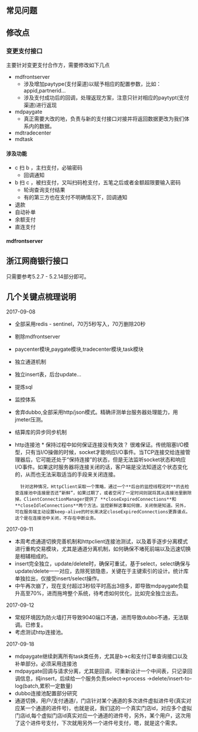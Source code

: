 ## 常见问题
## 修改点
### 变更支付接口

主要针对变更支付合作方，需要修改如下几点
* mdfrontserver
    * 涉及增加paytype(支付渠道)以赋予相应的配置参数，比如：appid,partnerid...
    * 涉及支付成功后的回调，处理返现方案，注意只针对相应的paytypt(支付渠道)进行返现
* mdpaygate
    * 真正需要大改的地，负责与新的支付接口对接并将返回数据更改为我们体系内的数据。
* mdtradecenter
* mdtask

#### 涉及功能
 * c 扫 b ，主扫支付，必输密码
     * 回调通知
 * b 扫 c ，被扫支付，又叫扫码枪支付，五笔之后或者金额超限要输入密码
     * 轮询查询支付结果
     * 有的第三方也在支付不明确情况下，回调通知
 * 退款
 * 自动补单
 * 余额支付
 * 直连支付


#### mdfrontserver
## 浙江网商银行接口

只需要参考5.2.7 - 5.2.14部分即可。
## 几个关键点梳理说明

2017-09-08

* 全部采用redis - sentinel，70万5秒写入，70万删除20秒
* 剔除mdfrontserver
* paycenter模块,paygate模块,tradecenter模块,task模块
* 独立通道机制
* 独立insert表，后台update...
* 提炼sql
* 监控体系
* 舍弃dubbo,全部采用http/json模式。精确评测单台服务器处理能力，用jmeter压测。
* 结算库的异步同步机制
* http连接池
      * 保持过程中如何保证连接没有失效？
        很难保证。传统阻塞I/O模型，只有当I/O操做的时候，socket才能响应I/O事件。当TCP连接交给连接管理器后，它可能还处于“保持连接”的状态，但是无法监听socket状态和响应I/O事件。如果这时服务器将连接关闭的话，客户端是没法知道这个状态变化的，从而也无法采取适当的手段来关闭连接。

        针对这种情况，HttpClient采取一个策略，通过一个**后台的监控线程定时**的去检查连接池中连接是否还“新鲜”，如果过期了，或者空闲了一定时间则就将其从连接池里删除掉。ClientConnectionManager提供了 **closeExpiredConnections**和**closeIdleConnections**两个方法。监控新鲜这事如何做，关闭倒是知道。另外，可在服务端主动设置keep-alive的时长来决定closeExpiredConnections更靠谱点。这个是在连接池中关闭，不存在中断业务。

2017-09-11
* 本周考虑通道切换完善机制和httpclient连接池测试，以及着手逐步分离模式进行重构交易模块，尤其是通道分离机制，如何确保不堵死前端以及迅速切换是相辅相成的。
* insert完全独立，update/delete时，确保可重试，基于select，select确保与update/delete一一对应，去除死锁隐患，关键在于主键索引的设计。统计库单独拉出，仅接受insert/select操作。
* 中午再次崩了，现在支付超过3秒较平时高出3倍多，即导致mdpaygate负载升高至70%，进而拖垮整个系统，待考虑如何优化，比如完全独立出去。

2017-09-12
* 常规环境因为防火墙打开导致9040端口不通，进而导致dubbo不通，无法联调。已修复。
* 考虑测试http连接池。

2017-09-18

* mdpaygate继续剥离所有task类任务，尤其是b->c和支付订单查询接口以及补单部分。必须采用连接池
* mdpaygate回调与请求分离，尤其是回调，可重新设计一个中间表，只记录回调信息，纯insert，后续给一个服务负责select->process ->delete/insert-to-log(batch,累积一定数量)
* dubbo连接池配置部分研究
* 通道切换，用户/支付通道/，门店针对某个通道的多次进件虚拟进件号(真实对应某一个通道的进件号)，也就是说，我们这的一个真实门店id，对应多个虚拟门店id,每个虚拟门店id真实对应一个通道的进件号，另外，某个用户，这次用了这个进件号支付，下次就用另外一个进件号支付，嗯，就是这个需求。
